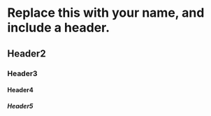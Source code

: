 # Replace this with your name, and include a header.
## Header2
### Header3
#### Header4
##### Header5
